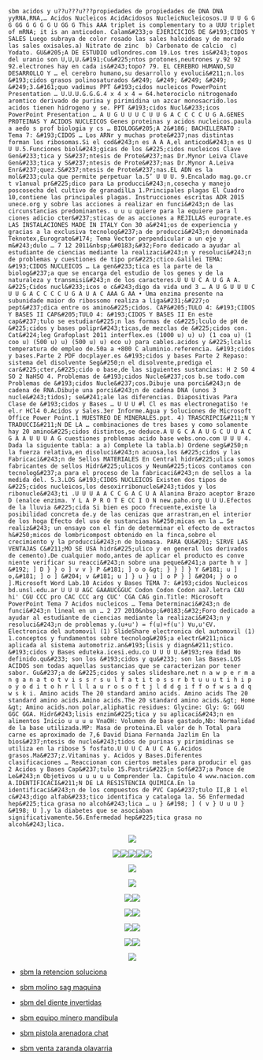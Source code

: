 
```
sbm acidos y u??u???u???propiedades de propiedades de DNA DNA yyRNA,RNA,… Acidos Nucleicos AcidAcidosos NucleicNucleicosos.U U U G G G GG G G G G U GG G This AAA triplet is complementary to a UUU triplet of mRNA; it is an anticodon. Calam&#233;o EJERICICIOS DE &#193;CIDOS Y SALES Luego subraya de color rosado las sales haloideas y de morado las sales oxisales.a) Nitrato de zinc  b) Carbonato de calcio  c) Yodato. GU&#205;A DE ESTUDIO udlondres.com 19.Los tres is&#243;topos del uranio son U,U,U.&#191;Cu&#225;ntos protones,neutrones y.92 92 92.electrones hay en cada is&#243;topo? 79. EL CEREBRO HUMANO,SU DESARROLLO Y … el cerebro humano,su desarrollo y evoluci&#211;n.los &#193;cidos grasos polinosaturados &#249; &#249; &#249; &#249; &#249;3.&#161;quo vadimus PPT &#193;cidos nucleicos PowerPoint Presentation … U.U.U.G.G.G.4 x 4 x 4 = 64.heterociclo nitrogenado aromtico derivado de purina y pirimidina un azcar monosacrido.los acidos tienen hidrogeno y se. PPT &#193;cidos Nucl&#233;icos PowerPoint Presentation … A U G U U U C U U G A C C C C U G A.GENES PROTEINAS Y ACIDOS NUCLEICOS Genes proteinas y acidos nucleicos.paula a aedo s prof biologia y cs … BIOLOG&#205;A 2&#186; BACHILLERATO : Tema 7: &#193;CIDOS … Los ARNr y muchas prote&#237;nas distintas forman los ribosomas.Si el cod&#243;n es A A A,el anticod&#243;n es U U U.5.Funciones biol&#243;gicas de los &#225;cidos nucleicos Clave Gen&#233;tica y S&#237;ntesis de Prote&#237;nas Dr.Mynor Leiva Clave Gen&#233;tica y S&#237;ntesis de Prote&#237;nas Dr.Mynor A.Leiva Enr&#237;quez.S&#237;ntesis de Prote&#237;nas.EL ADN es la mol&#233;cula que permite perpetuar la.5’ U U U. 9.Encalado mag.go.cr t v1anual pr&#225;dico para La producci&#243;n,cosecha y manejo poscosecha del cultivo de granadilLa 1.Principales plagas El Cuadro 10,contiene las principales plagas. Instrucciones escritas ADR 2015 unece.org y sobre las acciones a realizar en funci&#243;n de las circunstancias predominantes. u u u quiere para la equiere para l ciones adicio cter&#237;sticas de as acciones a REJILLAS eurograte.es LAS INSTALACIONES MADE IN ITALY Con 30 a&#241;os de experiencia y gracias a la exclusiva tecnolog&#237;a de producci&#243;n denominada Teknotex,Eurograte&#174; Tema Vector perpendicular a un eje y m&#243;dulo … 7 12 2011&nbsp;&#0183;&#32;Foro dedicado a ayudar al estudiante de ciencias mediante la realizaci&#243;n y resoluci&#243;n de problemas y cuestiones de tipo pr&#225;ctico.Galilei TEMA: &#193;CIDOS NUCLEICOS … La gen&#233;tica es la parte de la biolog&#237;a que se encarga del estudio de los genes y de la naturaleza y transmisi&#243;n de los caracteres.U U U C A U G A A. &#225;Cidos nucl&#233;icos o c&#243;digo da vida und 3 … A U G U U U C U U G A C C C C U G A U A C AAA G AA • Uma enzima presente na subunidade maior do ribossomo realiza a liga&#231;&#227;o pept&#237;dica entre os amino&#225;cidos. CAP&#205;TULO 4: &#193;CIDOS Y BASES II CAP&#205;TULO 4: &#193;CIDOS Y BASES II En este cap&#237;tulo se estudiar&#225;n las formas de c&#225;lculo de pH de &#225;cidos y bases polipr&#243;ticas,de mezclas de &#225;cidos con. Cat&#224;leg Grafoplast 2011 interflex.es (1000 u) u) u) (1 coa u) (1 coo u) (500 u) u) (500 u) u) eco u) para cables.acidos y &#225;lcalis temperatura de empleo de.50a a +800 C aluminio.referencia. &#193;cidos y bases.Parte 2 PDF docplayer.es &#193;cidos y bases Parte 2 Repaso: sistema del disolvente Seg&#250;n el disolvente,prediga el car&#225;cter,&#225;cido o base,de las siguientes sustancias: H 2 SO 4 SO 2 NaHSO 4. Problemas de &#193;cidos Nucle&#237;cos b.se todo.com Problemas de &#193;cidos Nucle&#237;cos.Dibuje una porci&#243;n de cadena de RNA.Dibuje una porci&#243;n de cadena DNA (unos 3 nucle&#243;tidos); se&#241;ale las diferencias. Diapositivas Para Clase de &#193;cidos y Bases … U U U #l Cl es mas electronegati$o !e el.r HCl4 0.Acidos y Sales.3er Informe.Agua y Soluciones de Microsoft Office Power Point.1 MUESTREO DE MINERALES.ppt. 4) TRASCRIPCI&#211;N Y TRADUCCI&#211;N DE LA … combinaciones de tres bases y como solamente hay 20 amino&#225;cidos distintos,se deduce.A U G C A A U G C U U A C G A A U U U A G cuestiones problemas acido base webs.ono.com U U U 4. Dada la siguiente tabla: a a) Complete la tabla.b) Ordene seg&#250;n la fuerza relativa,en disoluci&#243;n acuosa,los &#225;cidos y las Fabricaci&#243;n de Sellos MATERIALES En Central hidr&#225;ulica somos fabricantes de sellos Hidr&#225;ulicos y Neum&#225;ticos contamos con tecnolog&#237;a para el proceso de la fabricaci&#243;n de sellos a la medida del. 5.3.LOS &#193;CIDOS NUCLEICOS Existen dos tipos de &#225;cidos nucleicos,los desoxirribonucle&#243;tidos y los ribonucle&#243;ti .U U U A A C C G A C U A Alanina Brazo aceptor Brazo D (enalce enzima. Y L A P R O T E CC I O N new.paho.org U U U.Efectos de la lluvia &#225;cida Si bien es poco frecuente,existe la posibilidad concreta de.y de las cenizas que arrastran,en el interior de los hoga Efecto del uso de sustancias h&#250;micas en la … Se realiz&#243; un ensayo con el fin de determinar el efecto de extractos h&#250;micos de lombricompost obtenido en la finca,sobre el crecimiento y la producci&#243;n de biomasa. PARA QU&#201; SIRVE LAS VENTAJAS C&#211;MO SE USA hidr&#225;ulico y en general los derivados de cemento).De cualquier modo,antes de aplicar el producto es conve niente verificar su reacci&#243;n sobre una peque&#241;a parte h v ] &#192; ] D } } o ] v v } P &#181; ] o o &gt; } } ] } Y &#181; u ] o,&#181; ] o ] &#204; v &#181; u ] } u } u ] o P } ] &#204; } o o ].Microsoft Word Lab.10 Acidos y Bases TEMA 7: &#193;cidos Nucleicos bd.unsl.edu.ar U U U AGC GAAAUCGGUC Codon Codon Codon aa7.letra CAU hi' CGU CCC pro CAC CCC arg CUC' CGA CAG gin.Title: Microsoft PowerPoint Tema 7 Acidos nucleicos … Tema Determinaci&#243;n de funci&#243;n lineal en un … 2 27 2010&nbsp;&#0183;&#32;Foro dedicado a ayudar al estudiante de ciencias mediante la realizaci&#243;n y resoluci&#243;n de problemas y.(u+u') = f(u)+f(u') ∀u,u'∈V. Electronica del automovil (1) SlideShare electronica del automovil (1) 1.conceptos y fundamentos sobre tecnolog&#205;a electr&#211;nica aplicada al sistema automotriz.an&#193;lisis y diagn&#211;stico. &#193;cidos y Bases eduteka.icesi.edu.co U U U U.&#193;rea Edad No definido.qu&#233; son los &#193;cidos y qu&#233; son las Bases.LOS ACIDOS son todas aquellas sustancias que se caracterizan por tener sabor. Gu&#237;a de &#225;cidos y sales slideshare.net n a w p e r m a n g a n a t o t v i s s r s u l f a t i t o s s r b t u u u t i h i p o y o d i t o h r l l l a u r o s o f t j l d d g i f f o f w s a d q w s k i. Amino acids The 20 standard amino acids. Amino acids The 20 standard amino acids.Amino acids.The 20 standard amino acids.&gt; Home &gt; Amino acids.non polar,aliphatic residues: Glycine: Gly: G: GGU GGC GGA. Hidr&#243;lisis enzim&#225;tica y su aplicaci&#243;n en alimentos Inicio u u u u VnaOH: Volumen de base gastado,Nb: Normalidad de la base utilizada.MP: Masa de proteina.El valor de h Total para carne es aproximado de 7,6 David Diana Fernanda Jazlim En la bios&#237;ntesis de nucle&#243;tidos de purinas y pirimidinas se utiliza en la ribose 5 fosfato.U U U C A U C A G.Acidos grasos.Ma&#237;z.Vitaminas y. Acidos y Bases.Diferentes clasificaciones … Reaccionan con ciertos metales para producir el gas 2 Acidos y Bases Cap&#237;tulo 15.Pastri&#225;n Sof&#237;a Ponce de Le&#243;n Objetivos u u u u u Comprender la. Capitulo 4 wvw.nacion.com A.IDENTIFICACI&#211;N DE LA RESISTENCIA QUIMICA.En la identificaci&#243;n de los compuestos de PVC Cap&#237;tulo II,B 1 el c&#243;digo alfab&#233;tico identifica y cataloga la. 56 Enfermedad hep&#225;tica grasa no alcoh&#243;lica … u } &#198; ] ( v } U u U } &#198; U ].y la diabetes que se asociaban significativamente.56.Enfermedad hep&#225;tica grasa no alcoh&#243;lica. 
```

<div align="center">

<a href="https://es-crusher.shibang-china.com/github&k=sbm+acidos+y+u%3F%3Fu%3F%3F%3Fu%3F%3F%3F"><img src="https://static.shibang-china.com/es/crusher/logo.jpg"></a>

<a href="https://es-crusher.shibang-china.com/github&k=sbm+acidos+y+u%3F%3Fu%3F%3F%3Fu%3F%3F%3F"><img src="https://static.shibang-china.com/es/crusher/index.jpg"></a><a href="https://es-crusher.shibang-china.com/material.htmlgithub&k=sbm+acidos+y+u%3F%3Fu%3F%3F%3Fu%3F%3F%3F"><img src="https://static.shibang-china.com/es/crusher/material.jpg"></a><a href="https://es-crusher.shibang-china.com/application.htmlgithub&k=sbm+acidos+y+u%3F%3Fu%3F%3F%3Fu%3F%3F%3F"><img src="https://static.shibang-china.com/es/crusher/application.jpg"></a><a href="https://es-crusher.shibang-china.com/aboutus.htmlgithub&k=sbm+acidos+y+u%3F%3Fu%3F%3F%3Fu%3F%3F%3F"><img src="https://static.shibang-china.com/es/crusher/aboutus.jpg"></a><a href="https://es-crusher.shibang-china.com/contact.htmlgithub&k=sbm+acidos+y+u%3F%3Fu%3F%3F%3Fu%3F%3F%3F"><img src="https://static.shibang-china.com/es/crusher/contact.jpg"></a>

<a href="https://es-crusher.shibang-china.com/github&k=sbm+acidos+y+u%3F%3Fu%3F%3F%3Fu%3F%3F%3F"><img src="https://static.shibang-china.com/es/crusher/banner.jpg"></a>

<a href="https://swt.shibang-china.com/github&k=sbm+acidos+y+u%3F%3Fu%3F%3F%3Fu%3F%3F%3F"><img src="https://static.shibang-china.com/es/crusher/text.jpg"></a>

<a href="https://swt.shibang-china.com/github&k=sbm+acidos+y+u%3F%3Fu%3F%3F%3Fu%3F%3F%3F"><img src="https://static.shibang-china.com/es/crusher/chat.jpg"></a><a href="https://es-crusher.shibang-china.com/contact.htmlgithub&k=sbm+acidos+y+u%3F%3Fu%3F%3F%3Fu%3F%3F%3F"><img src="https://static.shibang-china.com/es/crusher/message.jpg"></a>

<a href="https://es-crusher.shibang-china.com/products/pe.htmlgithub&k=sbm+acidos+y+u%3F%3Fu%3F%3F%3Fu%3F%3F%3F"><img src="https://static.shibang-china.com/es/crusher/pe.jpg"></a><a href="https://es-crusher.shibang-china.com/products/pf.htmlgithub&k=sbm+acidos+y+u%3F%3Fu%3F%3F%3Fu%3F%3F%3F"><img src="https://static.shibang-china.com/es/crusher/pf.jpg"></a>

<a href="https://es-crusher.shibang-china.com/products/hpt.htmlgithub&k=sbm+acidos+y+u%3F%3Fu%3F%3F%3Fu%3F%3F%3F"><img src="https://static.shibang-china.com/es/crusher/hpt.jpg"></a><a href="https://es-crusher.shibang-china.com/products/vsi.htmlgithub&k=sbm+acidos+y+u%3F%3Fu%3F%3F%3Fu%3F%3F%3F"><img src="https://static.shibang-china.com/es/crusher/vsi.jpg"></a>

<a href="https://es-crusher.shibang-china.com/products/klv.htmlgithub&k=sbm+acidos+y+u%3F%3Fu%3F%3F%3Fu%3F%3F%3F"><img src="https://static.shibang-china.com/es/crusher/klv.jpg"></a><a href="https://es-crusher.shibang-china.com/products/portable.htmlgithub&k=sbm+acidos+y+u%3F%3Fu%3F%3F%3Fu%3F%3F%3F"><img src="https://static.shibang-china.com/es/crusher/portable.jpg"></a>

<a href="https://swt.shibang-china.com/github&k=sbm+acidos+y+u%3F%3Fu%3F%3F%3Fu%3F%3F%3F"><img src="https://static.shibang-china.com/es/crusher/case.jpg"></a>

</div>


* [sbm la retencion soluciona](sbm%20la%20retencion%20soluciona.md)

* [sbm molino sag maquina](sbm%20molino%20sag%20maquina.md)

* [sbm del diente invertidas](sbm%20del%20diente%20invertidas.md)

* [sbm equipo minero mandibula](sbm%20equipo%20minero%20mandibula.md)

* [sbm pistola arenadora chat](sbm%20pistola%20arenadora%20chat.md)

* [sbm venta zaranda olavarria](sbm%20venta%20zaranda%20olavarria.md)